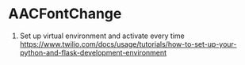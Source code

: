 # AACFontChange

1. Set up virtual environment and activate every time
    https://www.twilio.com/docs/usage/tutorials/how-to-set-up-your-python-and-flask-development-environment
    